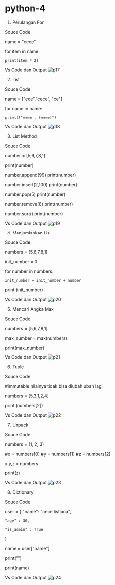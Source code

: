 # python-4
1. Perulangan For
 
Souce Code

name = "cece"

for item in name:

    print(item * 2)
    
Vs Code dan Output
![p17](https://user-images.githubusercontent.com/92987122/140723749-d8c75b62-8c29-4984-aa7f-b9a59b8fccf1.png)

2. List

Souce Code

name = ["ece","cece", "ce"]

for name in name:

    print(f"nama : {name}")
    
Vs Code dan Output
![p18](https://user-images.githubusercontent.com/92987122/140723837-7ec7ba99-c8bb-40fa-a9a9-7708221bbb85.png)

3. List Method

Souce Code

number = [5,6,7,8,1]

print(number)

number.append(99)
print(number)

number.insert(2,100)
print(number)

number.pop(5)
print(number)

number.remove(8)
print(number)

number.sort()
print(number)

Vs Code dan Output
![p19](https://user-images.githubusercontent.com/92987122/140723914-0d82c32b-bfaf-4b29-912a-b7438e60eea4.png)

4. Menjumlahkan Lis

Souce Code

numbers = [5,6,7,8,1]

init_number = 0

for number in numbers:

    init_number = init_number + number

print (init_number)

Vs Code dan Output
![p20](https://user-images.githubusercontent.com/92987122/140724083-359f1dc9-0d21-4ce5-b1e5-9c4468d02f80.png)

5. Mencari Angka Max

Souce Code

numbers = [5,6,7,8,1]

max_number = max(numbers)

print(max_number)

Vs Code dan Output
![p21](https://user-images.githubusercontent.com/92987122/140724161-77352828-7dfd-46cd-8214-6117a338bfed.png)

6. Tuple

Souce Code

#immutable nilainya tidak bisa diubah ubah lagi

numbers = [5,3,1,2,4]

print (numbers[2])

Vs Code dan Output
![p22](https://user-images.githubusercontent.com/92987122/140724327-617b9fbf-948b-45bf-b4c0-6de4e652c03c.png)

7. Unpack

Souce Code

numbers = (1, 2, 3)

#x = numbers[0]
#y = numbers[1]
#z = numbers[2]

x,y,z = numbers

print(z)

Vs Code dan Output
![p23](https://user-images.githubusercontent.com/92987122/140724436-c0389cc3-1855-4409-b01c-9c197113bb79.png)

8. Dictionary

Souce Code

user = {
    "name": "cece listiana",
    
    "age" : 30,
    
    "is_admin" : True
}

name = user["name"]

print("")

print(name)

Vs Code dan Output
![p24](https://user-images.githubusercontent.com/92987122/140724553-3aa108a7-abb4-493d-ba15-40632ad9f124.png)
